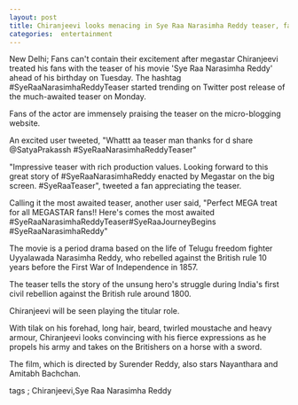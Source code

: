 ```yaml
---
layout: post
title: Chiranjeevi looks menacing in Sye Raa Narasimha Reddy teaser, fans excited
categories:  entertainment
---
```

New Delhi; Fans can't contain their excitement after megastar Chiranjeevi treated his fans with the teaser of his movie 'Sye Raa Narasimha Reddy' ahead of his birthday on Tuesday. The hashtag #SyeRaaNarasimhaReddyTeaser started trending on Twitter post release of the much-awaited teaser on Monday.

Fans of the actor are immensely praising the teaser on the micro-blogging website.

 

An excited user tweeted, "Whattt aa teaser man thanks for d share @SatyaPrakassh #SyeRaaNarasimhaReddyTeaser"

"Impressive teaser with rich production values. Looking forward to this great story of #SyeRaaNarasimhaReddy enacted by Megastar on the big screen. #SyeRaaTeaser", tweeted a fan appreciating the teaser.

Calling it the most awaited teaser, another user said, "Perfect MEGA treat for all MEGASTAR fans!! Here's comes the most awaited #SyeRaaNarasimhaReddyTeaser#SyeRaaJourneyBegins #SyeRaaNarasimhaReddy"

The movie is a period drama based on the life of Telugu freedom fighter Uyyalawada Narasimha Reddy, who rebelled against the British rule 10 years before the First War of Independence in 1857.

The teaser tells the story of the unsung hero's struggle during India's first civil rebellion against the British rule around 1800.

Chiranjeevi will be seen playing the titular role.

With tilak on his forehad, long hair, beard, twirled moustache and heavy armour, Chiranjeevi looks convincing with his fierce expressions as he propels his army and takes on the Britishers on a horse with a sword.

The film, which is directed by Surender Reddy, also stars Nayanthara and Amitabh Bachchan.


  <amp-img  src="{{ site.baseurl }}/images/SyeRaaNarasimhaReddy.jpg"  layout="responsive"  width="1000px"   height="500px"  ></amp-img>  


tags ; Chiranjeevi,Sye Raa Narasimha Reddy 